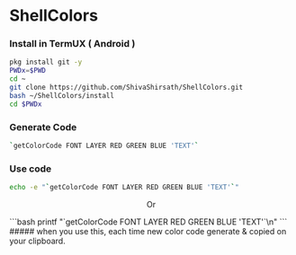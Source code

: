 # ShellColors

### Install in TermUX ( Android )

```bash
pkg install git -y 
PWDx=$PWD
cd ~
git clone https://github.com/ShivaShirsath/ShellColors.git
bash ~/ShellColors/install
cd $PWDx
```
### Generate Code 
```bash
`getColorCode FONT LAYER RED GREEN BLUE 'TEXT'`
```

### Use code
```bash
echo -e "`getColorCode FONT LAYER RED GREEN BLUE 'TEXT'`"
```
<p align=center>Or</p>
```bash
printf  "`getColorCode FONT LAYER RED GREEN BLUE 'TEXT'`\n"
```
##### when you use this, each time new color code generate & copied on your clipboard. 
